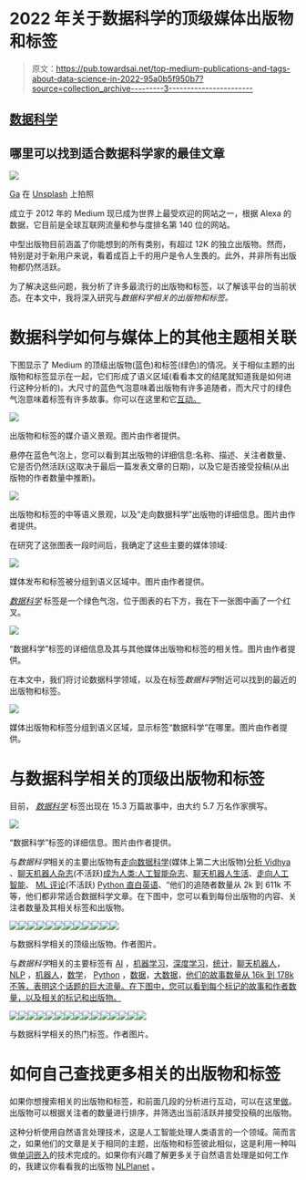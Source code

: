 # 2022 年关于数据科学的顶级媒体出版物和标签

> 原文：<https://pub.towardsai.net/top-medium-publications-and-tags-about-data-science-in-2022-95a0b5f950b7?source=collection_archive---------3----------------------->

## [数据科学](https://towardsai.net/p/category/data-science)

## 哪里可以找到适合数据科学家的最佳文章

![](img/a13525534df30ad6d3b40710fc1622d0.png)

[Ga](https://unsplash.com/@neringa?utm_source=medium&utm_medium=referral) 在 [Unsplash](https://unsplash.com?utm_source=medium&utm_medium=referral) 上拍照

成立于 2012 年的 Medium 现已成为世界上最受欢迎的网站之一，根据 Alexa 的数据，它目前是全球互联网流量和参与度排名第 140 位的网站。

中型出版物目前涵盖了你能想到的所有类别，有超过 12K 的独立出版物。然而，特别是对于新用户来说，看着成百上千的用户是令人生畏的。此外，并非所有出版物都仍然活跃。

为了解决这些问题，我分析了许多最流行的出版物和标签，以了解该平台的当前状态。在本文中，我将深入研究与*数据科学相关的出版物和标签。*

# 数据科学如何与媒体上的其他主题相关联

下图显示了 Medium 的顶级出版物(蓝色)和标签(绿色)的情况。关于相似主题的出版物和标签显示在一起，它们形成了语义区域(看看本文的结尾就知道我是如何进行这种分析的)。大尺寸的蓝色气泡意味着出版物有许多追随者，而大尺寸的绿色气泡意味着标签有许多故事。你可以在这里和它[互动。](https://pubs-and-tags.social/)

![](img/13145db544f8307b77c06acecee53ce2.png)

出版物和标签的媒介语义景观。图片由作者提供。

悬停在蓝色气泡上，您可以看到其出版物的详细信息:名称、描述、关注者数量、它是否仍然活跃(这取决于最后一篇发表文章的日期)，以及它是否接受投稿(从出版物的作者数量中推断)。

![](img/6204850763e9f071fc0e43de1c0d4332.png)

出版物和标签的中等语义景观，以及“走向数据科学”出版物的详细信息。图片由作者提供。

在研究了这张图表一段时间后，我确定了这些主要的媒体领域:

![](img/012ebc14efe89b5ec4c2e006c462faca.png)

媒体发布和标签被分组到语义区域中。图片由作者提供。

[*数据科学*](https://medium.com/tag/data-science) 标签是一个绿色气泡，位于图表的右下方，我在下一张图中画了一个红叉。

![](img/c00d0bc1dd343834d335ebe4af4da70c.png)

“数据科学”标签的详细信息及其与其他媒体出版物和标签的相关性。图片由作者提供。

在本文中，我们将讨论数据科学领域，以及在标签*数据科学*附近可以找到的最近的出版物和标签。

![](img/c85d73b275af28ccdc7b8720dfefd0eb.png)

媒体出版物和标签分组到语义区域，显示标签“数据科学”在哪里。图片由作者提供。

# 与数据科学相关的顶级出版物和标签

目前， [*数据科学*](https://medium.com/tag/data-science) 标签出现在 15.3 万篇故事中，由大约 5.7 万名作家撰写。

![](img/71f4477a8ed70f0758deb31ce6b12bc8.png)

“数据科学”标签的详细信息。图片由作者提供。

与*数据科学*相关的主要出版物有[走向数据科学](https://towardsdatascience.com/)(媒体上第二大出版物)[分析 Vidhya](https://medium.com/analytics-vidhya) 、[聊天机器人杂志](https://chatbotsmagazine.com/)(不活跃)[成为人类:人工智能杂志](https://becominghuman.ai/)、[聊天机器人生活](https://chatbotslife.com/)、[走向人工智能](https://pub.towardsai.net/)、 [ML 评论](https://blog.mlreview.com/)(不活跃) [Python 直白英语](https://python.plainenglish.io/)、“他们的追随者数量从 2k 到 611k 不等，他们都非常适合数据科学文章。在下图中，您可以看到每份出版物的内容、关注者数量及其相关标签和出版物。

![](img/7f52228f6b1e7fae5d86f4f45b89ed4a.png)![](img/1a1b237c2ca8d3ff1bc0b1c45ebd486d.png)![](img/18d1dbeddc5af0ae7e634c3fc2894a25.png)![](img/5048e307761c174b4694c72093365d22.png)![](img/cbeb064661ee3e0dd7e74d8e767ab70d.png)![](img/d8484c2e9bad6b8c9ec1accc028bf94f.png)![](img/15e4319c5cbdd8dac9a434c1bdbe1dbc.png)![](img/51654e950a97dca3a0fd92df3e501f6b.png)![](img/399850086edf55df08e25d644e81fd98.png)![](img/8e87303582dd94738c8a62199190fdef.png)![](img/a59ed00ba19dc142169e9a8a4cc04c01.png)![](img/950a39b8f9c07c1202101c17e66beba2.png)

与数据科学相关的顶级出版物。作者图片。

与*数据科学*相关的主要标签有 [AI](https://medium.com/tag/ai) ，[机器学习](https://medium.com/tag/machine-learning)，[深度学习](https://medium.com/tag/deep-learning)，[统计](https://medium.com/tag/statistics)，[聊天机器人](https://medium.com/tag/chatbots)， [NLP](https://medium.com/tag/nlp) ，[机器人](https://medium.com/tag/robotics)，[数学](https://medium.com/tag/mathematics)， [Python](https://medium.com/tag/python) ，[数据](https://medium.com/tag/data)，[大数据](https://medium.com/tag/big-data)，[他们的故事数量从 16k 到 178k 不等，表明这个话题的巨大流量。在下图中，您可以看到每个标记的故事和作者数量，以及相关的标记和出版物。](https://medium.com/tag/analytics)

![](img/4bac15a5fd6cf939f860810d1b2f6d0d.png)![](img/a50fa1d331ff5dcc55a1ab172946d318.png)![](img/fee04ac7cf48a2d615b774c3295ac2f8.png)![](img/091234278f1e0ab95ff6ee3038a482f1.png)![](img/059cae7bede646eb5a1fb8e0353c0ec6.png)![](img/f1e4fdf5fb9f537bae4793a3e5574d1d.png)![](img/604ee4844eddef1ff0e14a9e73e158ca.png)![](img/827c2a4dfd45e4404396db7618bae4c2.png)![](img/71e955d2ce209fe2480fd0a210b0e792.png)![](img/dd9449d923ad3aa7d91642fe4ad0e780.png)![](img/b16c3568b3c1d0471a40ec0f636fed1e.png)![](img/54a1659136f390af8bd2a9ccb0421778.png)![](img/8e63abedd1f6917c1350052a313a9956.png)![](img/eb94dfbe6c61405d5254bdb543b182bb.png)![](img/6bf9969bf059f2a39dcdc7cfdee4bed8.png)

与数据科学相关的热门标签。作者图片。

# 如何自己查找更多相关的出版物和标签

如果你想搜索相关的出版物和标签，和前面几段的分析进行互动，可以在这里[做](https://pubs-and-tags.social/)。出版物可以根据关注者的数量进行排序，并筛选出当前活跃并接受投稿的出版物。

这种分析使用自然语言处理技术，这是人工智能处理人类语言的一个领域。简而言之，如果他们的文章是关于相同的主题，出版物和标签彼此相似，这是利用一种叫做[单词嵌入](https://medium.com/nlplanet/two-minutes-nlp-11-word-embeddings-models-you-should-know-a0581763b9a9)的技术完成的。如果你有兴趣了解更多关于自然语言处理是如何工作的，我建议你看看我的出版物 [NLPlanet](https://medium.com/nlplanet) 。